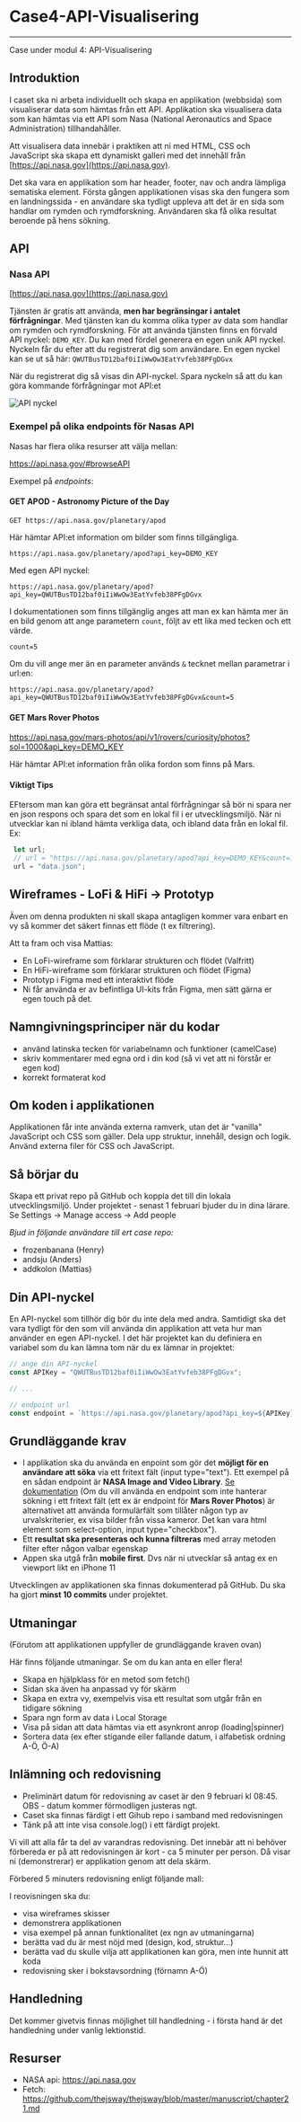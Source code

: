 # Case4-API-Visualisering

***

Case under modul 4: API-Visualisering

## Introduktion
I caset ska ni arbeta individuellt och skapa en applikation (webbsida) som visualiserar data som hämtas från ett API. Applikation ska visualisera data som kan hämtas via ett API som Nasa (National Aeronautics and Space Administration) tillhandahåller.

Att visualisera data innebär i praktiken att ni med HTML, CSS och JavaScript ska skapa ett dynamiskt galleri med det innehåll från [https://api.nasa.gov](https://api.nasa.gov).

Det ska vara en applikation som har header, footer, nav och andra lämpliga sematiska element. Första gången applikationen visas ska den fungera som en landningssida - en användare ska tydligt uppleva att det är en sida som handlar om rymden och rymdforskning. Användaren ska få olika resultat beroende på hens sökning.

## API

### Nasa API
[https://api.nasa.gov](https://api.nasa.gov)

Tjänsten är gratis att använda, **men har begränsingar i antalet förfrågningar**. Med tjänsten kan du komma olika typer av data som handlar om rymden och rymdforskning. För att använda tjänsten finns en förvald API nyckel: `DEMO_KEY`. Du kan med fördel generera en egen unik API nyckel. Nyckeln får du efter att du registrerat dig som användare. En egen nyckel kan se ut så här: `QWUTBusTD12baf0iIiWwOw3EatYvfeb38PFgDGvx`

När du registrerat dig så visas din API-nyckel. Spara nyckeln så att du kan göra kommande förfrågningar mot API:et 

![API nyckel](/images/nasa-api-2.png)

### Exempel på olika endpoints för Nasas API 
Nasas har flera olika resurser att välja mellan:

https://api.nasa.gov/#browseAPI

Exempel på *endpoints*:

#### GET  APOD - Astronomy Picture of the Day
`GET https://api.nasa.gov/planetary/apod`

Här hämtar API:et information om bilder som finns tillgängliga. 

`https://api.nasa.gov/planetary/apod?api_key=DEMO_KEY`

Med egen API nyckel:

`https://api.nasa.gov/planetary/apod?api_key=QWUTBusTD12baf0iIiWwOw3EatYvfeb38PFgDGvx`

I dokumentationen som finns tillgänglig anges att man ex kan hämta mer än en bild genom att ange parametern `count`, följt av ett lika med tecken och ett värde. 

`count=5`

Om du vill ange mer än en parameter används `&` tecknet mellan parametrar i url:en:

`https://api.nasa.gov/planetary/apod?api_key=QWUTBusTD12baf0iIiWwOw3EatYvfeb38PFgDGvx&count=5`


#### GET Mars Rover Photos
https://api.nasa.gov/mars-photos/api/v1/rovers/curiosity/photos?sol=1000&api_key=DEMO_KEY

Här hämtar API:et information från olika fordon som finns på Mars.  


#### Viktigt Tips
EFtersom man kan göra ett begränsat antal förfrågningar så bör ni spara ner en json respons och spara det som en lokal fil i er utvecklingsmiljö. När ni utvecklar kan ni ibland hämta verkliga data, och ibland data från en lokal fil. Ex:

```javascript
 let url; 
 // url = "https://api.nasa.gov/planetary/apod?api_key=DEMO_KEY&count=10;
 url = "data.json";
```


## Wireframes - LoFi & HiFi -> Prototyp
Även om denna produkten ni skall skapa antagligen kommer vara enbart en vy så kommer det säkert finnas ett flöde (t ex filtrering).

Att ta fram och visa Mattias:
- En LoFi-wireframe som förklarar strukturen och flödet (Valfritt)
- En HiFi-wireframe som förklarar strukturen och flödet (Figma)
- Prototyp i Figma med ett interaktivt flöde
- Ni får använda er av befintliga UI-kits från Figma, men sätt gärna er egen touch på det.

## Namngivningsprinciper när du kodar
- använd latinska tecken för variabelnamn och funktioner (camelCase) 
- skriv kommentarer med egna ord i din kod (så vi vet att ni förstår er egen kod)
- korrekt formaterat kod

## Om koden i applikationen 
Applikationen får inte använda externa ramverk, utan det är "vanilla" JavaScript och CSS som gäller.
Dela upp struktur, innehåll, design och logik. Använd externa filer för CSS och JavaScript.


## Så börjar du
Skapa ett privat repo på GitHub och koppla det till din lokala utvecklingsmiljö. 
Under projektet - senast 1 februari bjuder du in dina lärare. Se Settings -> Manage access -> Add people

*Bjud in följande användare till ert case repo:*

- frozenbanana (Henry)
- andsju (Anders)
- addkolon (Mattias)

## Din API-nyckel
En API-nyckel som tillhör dig bör du inte dela med andra. Samtidigt ska det vara tydligt för den som vill använda din applikation att veta hur man använder en egen API-nyckel. I det här projektet kan du definiera en variabel som du kan lämna tom när du ex lämnar in projektet: 

```js
// ange din API-nyckel
const APIKey = "QWUTBusTD12baf0iIiWwOw3EatYvfeb38PFgDGvx";

// ...

// endpoint url
const endpoint = `https://api.nasa.gov/planetary/apod?api_key=${APIKey}`
```

## Grundläggande krav

- I applikation ska du använda en enpoint som gör det **möjligt för en användare att söka** via ett fritext fält (input type="text"). Ett exempel på en sådan endpoint är **NASA Image and Video Library**. [Se dokumentation](https://images.nasa.gov/docs/images.nasa.gov_api_docs.pdf) (Om du vill använda en endpoint som inte hanterar sökning i ett fritext fält (ett ex är endpoint för **Mars Rover Photos**) är alternativet att använda formulärfält som tillåter någon typ av urvalskriterier, ex visa bilder från vissa kameror. Det kan vara html element som select-option, input type="checkbox").
- Ett **resultat ska presenteras och kunna filtreras** med array metoden filter efter någon valbar egenskap
- Appen ska utgå från **mobile first**. Dvs när ni utvecklar så antag ex en viewport likt en iPhone 11


Utvecklingen av applikationen ska finnas dokumenterad på GitHub. Du ska ha gjort **minst 10 commits** under projektet.


## Utmaningar
(Förutom att applikationen uppfyller de grundläggande kraven ovan)

Här finns följande utmaningar. Se om du kan anta en eller flera!

- Skapa en hjälpklass för en metod som fetch()
- Sidan ska även ha anpassad vy för skärm
- Skapa en extra vy, exempelvis visa ett resultat som utgår från en tidigare sökning   
- Spara ngn form av data i Local Storage
- Visa på sidan att data hämtas via ett asynkront anrop (loading|spinner)
- Sortera data (ex efter stigande eller fallande datum, i alfabetisk ordning A-Ö, Ö-A)


## Inlämning och redovisning 
- Preliminärt datum för redovisning av caset är den 9 februari kl 08:45. OBS - datum kommer förmodligen justeras ngt.
- Caset ska finnas färdigt i ett Gihub repo i samband med redovisningen
- Tänk på att inte visa console.log() i ett färdigt projekt. 

Vi vill att alla får ta del av varandras redovisning. Det innebär att ni behöver förbereda er på att redovisningen är kort - ca 5 minuter per person. Då visar ni (demonstrerar) er applikation genom att dela skärm. 

Förbered 5 minuters redovisning enligt följande mall:

I reovisningen ska du:
- visa wireframes skisser
- demonstrera applikationen
- visa exempel på annan funktionalitet (ex ngn av utmaningarna)
- berätta vad du är mest nöjd med (design, kod, struktur...)
- berätta vad du skulle vilja att applikationen kan göra, men inte hunnit att koda
- redovisning sker i bokstavsordning (förnamn A-Ö)

## Handledning
Det kommer givetvis finnas möjlighet till handledning - i första hand är det handledning under vanlig lektionstid.

## Resurser
- NASA api: https://api.nasa.gov
- Fetch: https://github.com/thejsway/thejsway/blob/master/manuscript/chapter21.md
